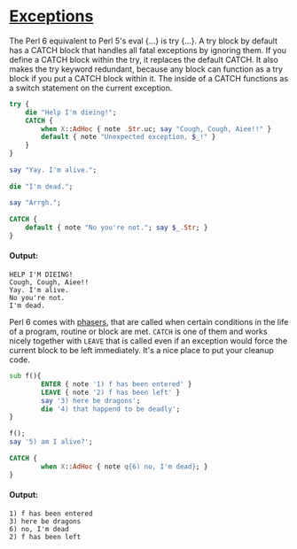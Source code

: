 [1]: https://rosettacode.org/wiki/Exceptions

# [Exceptions][1]

The Perl 6 equivalent to Perl 5's eval {...} is try {...}. A try block by default has a CATCH block that handles all fatal exceptions by ignoring them. If you define a CATCH block within the try, it replaces the default CATCH. It also makes the try keyword redundant, because any block can function as a try block if you put a CATCH block within it. The inside of a CATCH functions as a switch statement on the current exception.

```raku
try {
    die "Help I'm dieing!";
    CATCH {
        when X::AdHoc { note .Str.uc; say "Cough, Cough, Aiee!!" }
        default { note "Unexpected exception, $_!" }
    }
}
 
say "Yay. I'm alive.";
 
die "I'm dead.";
 
say "Arrgh.";
 
CATCH {
    default { note "No you're not."; say $_.Str; }
}
```

#### Output:
```
HELP I'M DIEING!
Cough, Cough, Aiee!!
Yay. I'm alive.
No you're not.
I'm dead.
```


Perl 6 comes with [phasers](http://design.perl6.org/S04.html#Phasers), that are called when certain conditions in the life of a program, routine or block are met. `CATCH` is one of them and works nicely together with `LEAVE` that is called even if an exception would force the current block to be left immediately. It's a nice place to put your cleanup code.

```raku
sub f(){
        ENTER { note '1) f has been entered' }
        LEAVE { note '2) f has been left' }
        say '3) here be dragons';
        die '4) that happend to be deadly';
}
 
f();
say '5) am I alive?';
 
CATCH {
        when X::AdHoc { note q{6) no, I'm dead}; }
}
```

#### Output:
```
1) f has been entered
3) here be dragons
6) no, I'm dead
2) f has been left
```